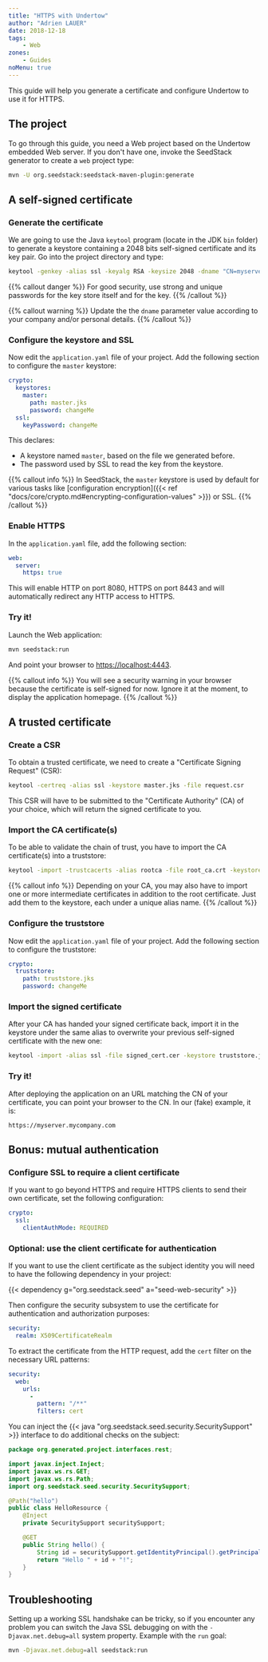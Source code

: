 ```yaml
---
title: "HTTPS with Undertow"
author: "Adrien LAUER"
date: 2018-12-18
tags:
    - Web
zones:
    - Guides
noMenu: true
---
```


This guide will help you generate a certificate and configure Undertow to use it for HTTPS.<!--more-->

## The project

To go through this guide, you need a Web project based on the Undertow embedded Web server. If you don't have one, invoke 
the SeedStack generator to create a `web` project type:

```bash
mvn -U org.seedstack:seedstack-maven-plugin:generate
```

## A self-signed certificate

### Generate the certificate

We are going to use the Java `keytool` program (locate in the JDK `bin` folder) to generate a keystore containing a 
2048 bits self-signed certificate and its key pair. Go into the project directory and type:

```bash
keytool -genkey -alias ssl -keyalg RSA -keysize 2048 -dname "CN=myserver.mycompany.com,OU=IT,O=My company,L=Paris,C=FR,email=contact@email.com" -keystore master.jks -storepass changeMe -keypass changeMe
```

{{% callout danger %}}
For good security, use strong and unique passwords for the key store itself and for the key.
{{% /callout %}}

{{% callout warning %}}
Update the the `dname` parameter value according to your company and/or personal details. 
{{% /callout %}}

### Configure the keystore and SSL

Now edit the `application.yaml` file of your project. Add the following section to configure the `master` keystore:

```yaml
crypto:
  keystores:
    master:
      path: master.jks
      password: changeMe
  ssl:
    keyPassword: changeMe
```

This declares:

* A keystore named `master`, based on the file we generated before.
* The password used by SSL to read the key from the keystore.

{{% callout info %}}
In SeedStack, the `master` keystore is used by default for various tasks like [configuration encryption]({{< ref "docs/core/crypto.md#encrypting-configuration-values" >}}) or SSL. 
{{% /callout %}}

### Enable HTTPS

In the `application.yaml` file, add the following section:

```yaml
web:
  server:
    https: true
```

This will enable HTTP on port 8080, HTTPS on port 8443 and will automatically redirect any HTTP access to HTTPS.

### Try it!

Launch the Web application:

```bash
mvn seedstack:run
```

And point your browser to [https://localhost:4443](https://localhost:4443).

{{% callout info %}}
You will see a security warning in your browser because the certificate is self-signed for now. Ignore it at the moment,
to display the application homepage. 
{{% /callout %}}

## A trusted certificate

### Create a CSR

To obtain a trusted certificate, we need to create a "Certificate Signing Request" (CSR):

```bash
keytool -certreq -alias ssl -keystore master.jks -file request.csr
``` 

This CSR will have to be submitted to the "Certificate Authority" (CA) of your choice, which will return the signed
certificate to you.

### Import the CA certificate(s)

To be able to validate the chain of trust, you have to import the CA certificate(s) into a truststore:

```bash
keytool -import -trustcacerts -alias rootca -file root_ca.crt -keystore truststore.jks -storepass changeMe -keypass changeMe
``` 

{{% callout info %}}
Depending on your CA, you may also have to import one or more intermediate certificates in addition to the root certificate.
Just add them to the keystore, each under a unique alias name. 
{{% /callout %}}

### Configure the truststore

Now edit the `application.yaml` file of your project. Add the following section to configure the truststore:

```yaml
crypto:
  truststore:
    path: truststore.jks
    password: changeMe
```

### Import the signed certificate

After your CA has handed your signed certificate back, import it in the keystore under the same alias to overwrite your previous self-signed certificate with the new one:

```bash
keytool -import -alias ssl -file signed_cert.cer -keystore truststore.jks -storepass changeMe -keypass changeMe
```

### Try it!

After deploying the application on an URL matching the CN of your certificate, you can point your browser to the CN. In
our (fake) example, it is:

```plain
https://myserver.mycompany.com
```

## Bonus: mutual authentication

### Configure SSL to require a client certificate

If you want to go beyond HTTPS and require HTTPS clients to send their own certificate, set the following configuration:

```yaml
crypto:
  ssl:
    clientAuthMode: REQUIRED
```

### Optional: use the client certificate for authentication

If you want to use the client certificate as the subject identity you will need to have the following dependency in your project:

{{< dependency g="org.seedstack.seed" a="seed-web-security" >}}

Then configure the security subsystem to use the certificate for authentication and authorization purposes:

```yaml
security:
  realm: X509CertificateRealm
```

To extract the certificate from the HTTP request, add the `cert` filter on the necessary URL patterns:

```yaml
security:
  web:
    urls:
      -
        pattern: "/**"
        filters: cert
```

You can inject the {{< java "org.seedstack.seed.security.SecuritySupport" >}} interface to do additional checks
on the subject:

```java
package org.generated.project.interfaces.rest;

import javax.inject.Inject;
import javax.ws.rs.GET;
import javax.ws.rs.Path;
import org.seedstack.seed.security.SecuritySupport;

@Path("hello")
public class HelloResource {
    @Inject
    private SecuritySupport securitySupport;

    @GET
    public String hello() {
        String id = securitySupport.getIdentityPrincipal().getPrincipal().toString();
        return "Hello " + id + "!";
    }
}
```

## Troubleshooting

Setting up a working SSL handshake can be tricky, so if you encounter any problem you can switch the Java SSL debugging on with the `-Djavax.net.debug=all` system property. Example with the `run` goal:

```bash
mvn -Djavax.net.debug=all seedstack:run
```
